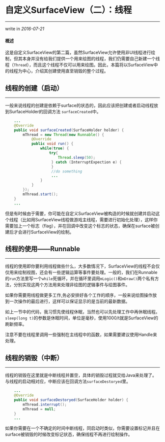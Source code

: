 # 自定义SurfaceView（二）：线程

---

write in *2016-07-21*

#### 概述

这是自定义SurfaceView的第二篇，虽然SurfaceView允许使用非UI线程进行绘制，但其本身并没有给我们提供一个用来绘图的线程，我们仍需要自己新建一个线程（`Thread`），而且这个线程不仅可以用来绘图。因此，本篇将以SurfaceView中的线程为中心，介绍其创建使用直至销毁的整个过程。

## 线程的创建（启动）

---

一般来说线程的创建是依赖于surface的状态的，因此应该把创建或者启动线程放到SurfaceHolder的回调方法 `surfaceCreated`中。

``` Java
    ...
    @Override
    public void surfaceCreated(SurfaceHolder holder) {
        mThread = new Thread(new Runnable() {
            @Override
            public void run() {
                while(true) {
                    try{
                        Thread.sleep(50);
                     } catch (InterruptExpection e) {
                     }
                     //do something
                     ...
                }
            }
        });
        mThread.start();
    }
    ...
```

但是有时候由于需要，你可能在自定义SurfaceView被构造的时候就创建并启动这个线程（比如用SurfaceView线程做游戏主线程，需要进行初始化处理），这样你需要加上一个标志（flag），并在回调中改变这个标志的状态，确保在surface被创建后才会进行SurfaceView的绘制。

## 线程的使用——Runnable

---

线程的使用即你要利用线程做些什么，大多数情况下，SurfaceView的线程不会仅仅用来绘制视图，还会有一些逻辑运算等事件要处理。一般的，我们在Runnable的`run`方法里写一个`while`死循环，并在循环里调用`mLogic()`和`mDraw()`两个私有方法，分别实现这两个方法用来处理非绘图的逻辑事件与绘图事件。

如果你需要用线程做更多工作,务必安排好各个工作的顺序，一般来说绘图操作放到一次操作的最后进行，这样可以保证显示的是当前的最新数据。

如上一节中的代码，我习惯先使线程休眠，当然也可以先处理工作中再休眠线程。`sleep(long t)`的参数是休眠时间，单位是毫秒，使用1000/t就是SurfaceView的刷新频率。

注意不要在线程里调用一些强制在主线程中的函数，如果需要建议使用Handle来处理。

## 线程的销毁（中断）

---

线程的销毁在这里就是中断线程并置空，具体的销毁过程就交给Java来处理了。与线程的启动相对应，中断应该在回调方法`surfaceDestoryed`里。

``` Java
    ...
    @Override
    public void surfaceDestoryed(SurfaceHolder holder) {
        mThread.interrupt();
        mThread = null;
    }
    ...
```

如果你需要在一个不确定的时间中断线程，同启动时类似，你需要设置标记并且在surface被销毁的时候改变标记状态，确保线程不再进行绘制操作。
